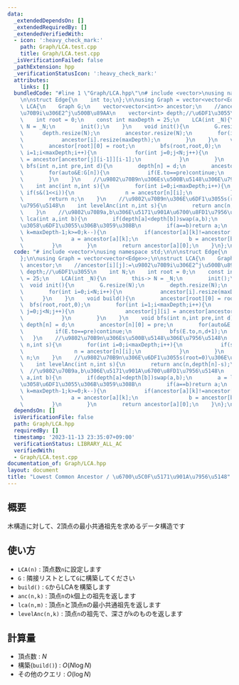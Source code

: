```yaml
---
data:
  _extendedDependsOn: []
  _extendedRequiredBy: []
  _extendedVerifiedWith:
  - icon: ':heavy_check_mark:'
    path: Graph/LCA.test.cpp
    title: Graph/LCA.test.cpp
  _isVerificationFailed: false
  _pathExtension: hpp
  _verificationStatusIcon: ':heavy_check_mark:'
  attributes:
    links: []
  bundledCode: "#line 1 \"Graph/LCA.hpp\"\n# include <vector>\nusing namespace std;\n\
    \n\nstruct Edge{\n    int to;\n};\n\nusing Graph = vector<vector<Edge>>;\n\nstruct\
    \ LCA{\n    Graph G;\n    vector<vector<int>> ancestor;\n    //ancestor[i][j]:=\u9802\
    \u70B9i\u306E2^j\u500B\u89AA\n    vector<int> depth;//\u6DF1\u3055\n    int N;\n\
    \    int root = 0;\n    const int maxDepth = 25;\n    LCA(int _N){\n        this->\
    \ N = _N;\n        init();\n    }\n    void init(){\n        G.resize(N);\n  \
    \      depth.resize(N);\n        ancestor.resize(N);\n        for(int i=0;i<N;i++){\n\
    \            ancestor[i].resize(maxDepth);\n        }\n    }\n    void build(){\n\
    \        ancestor[root][0] = root;\n        bfs(root,root,0);\n        for(int\
    \ i=1;i<maxDepth;i++){\n            for(int j=0;j<N;j++){\n                ancestor[j][i]\
    \ = ancestor[ancestor[j][i-1]][i-1];\n            }\n        }\n    }\n    void\
    \ bfs(int n,int pre,int d){\n        depth[n] = d;\n        ancestor[n][0] = pre;\n\
    \        for(auto&E:G[n]){\n            if(E.to==pre)continue;\n            bfs(E.to,n,d+1);\n\
    \        }\n    }\n    //\u9802\u70B9n\u306Es\u500B\u5148\u306E\u7956\u5148\n\
    \    int anc(int n,int s){\n        for(int i=0;i<maxDepth;i++){\n           \
    \ if(s&(1<<i)){\n                n = ancestor[n][i];\n            }\n        }\n\
    \        return n;\n    }\n    //\u9802\u70B9n\u306E\u6DF1\u3055s(root=0)\u306E\
    \u7956\u5148\n    int levelAnc(int n,int s){\n        return anc(n,depth[n]-s);\n\
    \    }\n    //\u9802\u70B9a,b\u306E\u5171\u901A\u6700\u8FD1\u7956\u5148\n    int\
    \ lca(int a,int b){\n        if(depth[a]<depth[b])swap(a,b);\n        a = levelAnc(a,depth[b]);//\u540C\
    \u3058\u6DF1\u3055\u306B\u3059\u308B\n        if(a==b)return a;\n        for(int\
    \ k=maxDepth-1;k>=0;k--){\n            if(ancestor[a][k]!=ancestor[b][k]){\n \
    \               a = ancestor[a][k];\n                b = ancestor[b][k];\n   \
    \         }\n        }\n        return ancestor[a][0];\n    }\n};\n"
  code: "# include <vector>\nusing namespace std;\n\n\nstruct Edge{\n    int to;\n\
    };\n\nusing Graph = vector<vector<Edge>>;\n\nstruct LCA{\n    Graph G;\n    vector<vector<int>>\
    \ ancestor;\n    //ancestor[i][j]:=\u9802\u70B9i\u306E2^j\u500B\u89AA\n    vector<int>\
    \ depth;//\u6DF1\u3055\n    int N;\n    int root = 0;\n    const int maxDepth\
    \ = 25;\n    LCA(int _N){\n        this-> N = _N;\n        init();\n    }\n  \
    \  void init(){\n        G.resize(N);\n        depth.resize(N);\n        ancestor.resize(N);\n\
    \        for(int i=0;i<N;i++){\n            ancestor[i].resize(maxDepth);\n  \
    \      }\n    }\n    void build(){\n        ancestor[root][0] = root;\n      \
    \  bfs(root,root,0);\n        for(int i=1;i<maxDepth;i++){\n            for(int\
    \ j=0;j<N;j++){\n                ancestor[j][i] = ancestor[ancestor[j][i-1]][i-1];\n\
    \            }\n        }\n    }\n    void bfs(int n,int pre,int d){\n       \
    \ depth[n] = d;\n        ancestor[n][0] = pre;\n        for(auto&E:G[n]){\n  \
    \          if(E.to==pre)continue;\n            bfs(E.to,n,d+1);\n        }\n \
    \   }\n    //\u9802\u70B9n\u306Es\u500B\u5148\u306E\u7956\u5148\n    int anc(int\
    \ n,int s){\n        for(int i=0;i<maxDepth;i++){\n            if(s&(1<<i)){\n\
    \                n = ancestor[n][i];\n            }\n        }\n        return\
    \ n;\n    }\n    //\u9802\u70B9n\u306E\u6DF1\u3055s(root=0)\u306E\u7956\u5148\n\
    \    int levelAnc(int n,int s){\n        return anc(n,depth[n]-s);\n    }\n  \
    \  //\u9802\u70B9a,b\u306E\u5171\u901A\u6700\u8FD1\u7956\u5148\n    int lca(int\
    \ a,int b){\n        if(depth[a]<depth[b])swap(a,b);\n        a = levelAnc(a,depth[b]);//\u540C\
    \u3058\u6DF1\u3055\u306B\u3059\u308B\n        if(a==b)return a;\n        for(int\
    \ k=maxDepth-1;k>=0;k--){\n            if(ancestor[a][k]!=ancestor[b][k]){\n \
    \               a = ancestor[a][k];\n                b = ancestor[b][k];\n   \
    \         }\n        }\n        return ancestor[a][0];\n    }\n};\n"
  dependsOn: []
  isVerificationFile: false
  path: Graph/LCA.hpp
  requiredBy: []
  timestamp: '2023-11-13 23:35:07+09:00'
  verificationStatus: LIBRARY_ALL_AC
  verifiedWith:
  - Graph/LCA.test.cpp
documentation_of: Graph/LCA.hpp
layout: document
title: "Lowest Common Ancestor / \u6700\u5C0F\u5171\u901A\u7956\u5148"
---
```


## 概要
木構造に対して、2頂点の最小共通祖先を求めるデータ構造です

## 使い方
- `LCA(n)` : 頂点数`n`に設定します
- `G` : 隣接リストとして`G`に構築してください
- `build()` : `G`からLCAを構築します
- `anc(n,k)` : 頂点`n`の`k`個上の祖先を返します
- `lca(n,m)` : 頂点`n`と頂点`m`の最小共通祖先を返します
- `levelAnc(n,k)` : 頂点`n`の祖先で、深さが`k`のものを返します

## 計算量
- 頂点数 : $N$
- 構築(`build()`) : $O(N\log N)$
- その他のクエリ : $O(\log N)$
